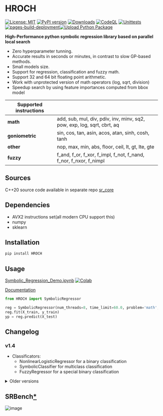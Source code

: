 # HROCH  

[![License: MIT](https://img.shields.io/badge/License-MIT-green.svg)](https://opensource.org/licenses/MIT) [![PyPI version](https://badge.fury.io/py/HROCH.svg)](https://badge.fury.io/py/HROCH) [![Downloads](https://pepy.tech/badge/hroch)](https://pepy.tech/project/hroch) [![CodeQL](https://github.com/janoPig/HROCH/actions/workflows/codeql.yml/badge.svg)](https://github.com/janoPig/HROCH/actions/workflows/codeql.yml) [![Unittests](https://github.com/janoPig/HROCH/actions/workflows/unittests.yml/badge.svg)](https://github.com/janoPig/HROCH/actions/workflows/unittests.yml) [![pages-build-deployment](https://github.com/janoPig/HROCH/actions/workflows/pages/pages-build-deployment/badge.svg?branch=main)](https://github.com/janoPig/HROCH/actions/workflows/pages/pages-build-deployment)[![Upload Python Package](https://github.com/janoPig/HROCH/actions/workflows/python-publish.yml/badge.svg?event=release)](https://github.com/janoPig/HROCH/actions/workflows/python-publish.yml)

**High-Performance python symbolic regression library based on parallel local search**

- Zero hyperparameter tunning.
- Accurate results in seconds or minutes, in contrast to slow GP-based methods.
- Small models size.
- Support for regression, classification and fuzzy math.
- Support 32 and 64 bit floating point arithmetic.
- Work with unprotected version of math operators (log, sqrt, division)
- Speedup search by using feature importances computed from bbox model

|**Supported instructions**||
| ----------- | ----------- |
|**math**|add, sub, mul, div, pdiv, inv, minv, sq2, pow, exp, log, sqrt, cbrt, aq|
|**goniometric**|sin, cos, tan, asin, acos, atan, sinh, cosh, tanh|
|**other**|nop, max, min, abs, floor, ceil, lt, gt, lte, gte|
|**fuzzy**|f_and, f_or, f_xor, f_impl, f_not, f_nand, f_nor, f_nxor, f_nimpl|

## Sources

C++20 source code available in separate repo [sr_core](<https://github.com/janoPig/sr_core>)

## Dependencies

- AVX2 instructions set(all modern CPU support this)
- numpy
- sklearn

## Installation

```sh
pip install HROCH
```

## Usage

[Symbolic_Regression_Demo.ipynb](examples/Symbolic_Regression_Demo.ipynb)  [![Colab](https://colab.research.google.com/assets/colab-badge.svg)](https://colab.research.google.com/github/janoPig/HROCH/blob/main/examples/Symbolic_Regression_Demo.ipynb)

[Documentation](https://janopig.github.io/HROCH/HROCH.html)

```python
from HROCH import SymbolicRegressor

reg = SymbolicRegressor(num_threads=8, time_limit=60.0, problem='math', precision='f64')
reg.fit(X_train, y_train)
yp = reg.predict(X_test)
```

## Changelog

### v1.4

- Classificators:
  - NonlinearLogisticRegressor for a binary classification
  - SymbolicClassifier for multiclass classification
  - FuzzyRegressor for a special binary classification

<details>
<summary>Older versions</summary>

### v1.3

- Public c++ sources
- Commanline interface changed to cpython
- Support for classification score logloss and accuracy
- Support for final transformations:
  - ordinal regression
  - logistic function
  - clipping
- Acess to equations from all paralel hillclimbers
- User defined constants

### v1.2

- Features probability as input parameter
- Custom instructions set
- Parallel hilclimbing parameters
  
### v1.1

- Improved late acceptance hillclimbing

### v1.0

- First release

</details>

## SRBench[*](benchmarks/SRBench.md)

![image](https://github.com/janoPig/HROCH/assets/75015989/3fa087dc-8caf-4301-86d7-4e79a4e84402)
